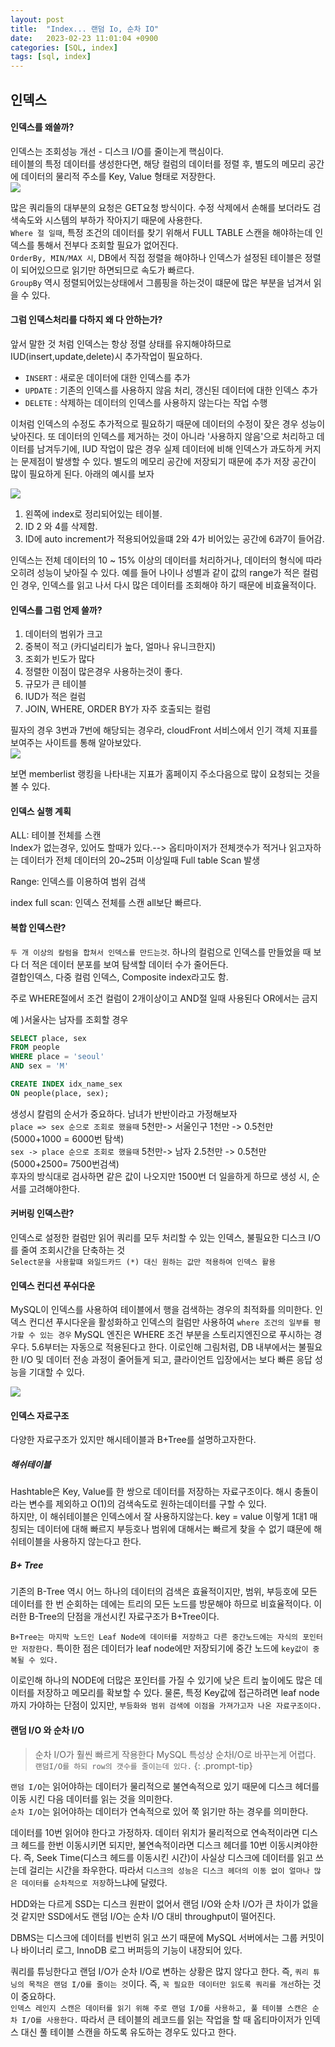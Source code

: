 ```yaml
---
layout: post
title:  "Index... 랜덤 Io, 순차 IO"
date:   2023-02-23 11:01:04 +0900
categories: [SQL, index]
tags: [sql, index]
---
```


## 인덱스

#### 인덱스를 왜쓸까?  

인덱스는 조회성능 개선 - 디스크 I/O를 줄이는게 핵심이다.  
테이블의 특정 데이터를 생성한다면, 해당 컬럼의 데이터를 정렬 후, 별도의 메모리 공간에 데이터의 물리적 주소를 Key, Value 형태로 저장한다.  
<img src="https://github.com/mskim0425/mskim0425.github.io/blob/main/images/cs/%EC%9D%B8%EB%8D%B1%EC%8A%A4%201.png?raw=true">

많은 쿼리들의 대부분의 요청은 GET요청 방식이다. 수정 삭제에서 손해를 보더라도 검색속도와 시스템의 부하가 작아지기 때문에 사용한다.  
`Where 절 일때`, 특정 조건의 데이터를 찾기 위해서 FULL TABLE 스캔을 해야하는데 인덱스를 통해서 전부다 조회할 필요가 없어진다.  
`OrderBy, MIN/MAX 시`, DB에서 직접 정렬을 해야하나 인덱스가 설정된 테이블은 정렬이 되어있으므로 읽기만 하면되므로 속도가 빠르다.  
`GroupBy` 역시 정렬되어있는상태에서 그룹핑을 하는것이 떄문에 많은 부분을 넘겨서 읽을 수 있다.   

#### 그럼 인덱스처리를 다하지 왜 다 안하는가?  

앞서 말한 것 처럼 인덱스는 항상 정렬 상태를 유지해야하므로 IUD(insert,update,delete)시 추가작업이 필요하다.  
- `INSERT` : 새로운 데이터에 대한 인덱스를 추가  
- `UPDATE` : 기존의 인덱스를 사용하지 않음 처리, 갱신된 데이터에 대한 인덱스 추가  
- `DELETE` : 삭제하는 데이터의 인덱스를 사용하지 않는다는 작업 수행  

이처럼 인덱스의 수정도 추가적으로 필요하기 때문에 데이터의 수정이 잦은 경우 성능이 낮아진다. 또 데이터의 인덱스를 제거하는 것이 아니라 '사용하지 않음'으로 처리하고 데이터를 남겨두기에, IUD 작업이 많은 경우 실제 데이터에 비해 인덱스가 과도하게 커지는 문제점이 발생할 수 있다. 별도의 메모리 공간에 저장되기 때문에 추가 저장 공간이 많이 필요하게 된다. 아래의 예시를 보자    

<img src="https://github.com/mskim0425/mskim0425.github.io/blob/main/images/cs/%EC%9D%B8%EB%8D%B1%EC%8A%A4.png?raw=true">

1. 왼쪽에 index로 정리되어있는 테이블.
2. ID 2 와 4를 삭제함.
3. ID에 auto increment가 적용되어있을떄 2와 4가 비어있는 공간에 6과7이 들어감.

인덱스는 전체 데이터의 10 ~ 15% 이상의 데이터를 처리하거나, 데이터의 형식에 따라 오히려 성능이 낮아질 수 있다. 예를 들어 나이나 성별과 같이 값의 range가 적은 컬럼인 경우, 인덱스를 읽고 나서 다시 많은 데이터를 조회해야 하기 때문에 비효율적이다.  

#### 인덱스를 그럼 언제 쓸까?  
1. 데이터의 범위가 크고
2. 중복이 적고 (카디널리티가 높다, 얼마나 유니크한지)
3. 조회가 빈도가 많다
4. 정렬한 이점이 많은경우 사용하는것이 좋다.
5. 규모가 큰 테이블
6. IUD가 적은 컬럼
7. JOIN, WHERE, ORDER BY가 자주 호출되는 컬럼  

 필자의 경우 3번과 7번에 해당되는 경우라, cloudFront 서비스에서 인기 객체 지표를 보여주는 사이트를 통해 알아보았다.    
<img src="https://github.com/mskim0425/mskim0425.github.io/blob/main/images/cs/%EC%9D%B8%EA%B8%B0%EA%B0%9D%EC%B2%B4.png?raw=true"> 

보면 memberlist 랭킹을 나타내는 지표가 홈페이지 주소다음으로 많이 요청되는 것을 볼 수 있다.  

#### 인덱스 실행 계획  
ALL: 테이블 전체를 스캔  
Index가 없는경우, 있어도 할때가 있다.--> 옵티마이저가 전체갯수가 적거나 읽고자하는 데이터가 전체 데이터의 20~25퍼 이상일때 Full table Scan 발생

Range: 인덱스를 이용하여 범위 검색

index full scan: 인덱스 전체를 스캔 all보단 빠르다.

#### 복합 인덱스란?  

`두 개 이상의 칼럼을 합쳐서 인덱스를 만드는것`. 하나의 컬럼으로 인덱스를 만들었을 때 보다 더 적은 데이터 분포를 보여 탐색할 데이터 수가 줄어든다.  
결합인덱스, 다중 컬럼 인덱스, Composite index라고도 함.    

주로 WHERE절에서 조건 컬럼이 2개이상이고 AND절 일때 사용된다 OR에서는 금지  

예 )서울사는 남자를 조회할 경우
```sql
SELECT place, sex
FROM people
WHERE place = 'seoul'
AND sex = 'M'
```

```sql
CREATE INDEX idx_name_sex
ON people(place, sex);
```
  
생성시 칼럼의 순서가 중요하다. 남녀가 반반이라고 가정해보자  
`place => sex 순으로 조회로 했을때` 5천만-> 서울인구 1천만 -> 0.5천만 (5000+1000 = 6000번 탐색)    
`sex -> place 순으로 조회로 했을때` 5천만-> 남자 2.5천만 -> 0.5천만 (5000+2500= 7500번검색)  
후자의 방식대로 검사하면 같은 값이 나오지만 1500번 더 일을하게 하므로 생성 시, 순서를 고려해야한다.  

#### 커버링 인덱스란?   

인덱스로 설정한 컬럼만 읽어 쿼리를 모두 처리할 수 있는 인덱스, 불필요한 디스크 I/O를 줄여 조회시간을 단축하는 것  
`Select문을 사용할떄 와일드카드 (*) 대신 원하는 값만 적용하여 인덱스 활용`  


#### 인덱스 컨디션 푸쉬다운    
MySQL이 인덱스를 사용하여 테이블에서 행을 검색하는 경우의 최적화를 의미한다. 인덱스 컨디션 푸시다운을 활성화하고 인덱스의 컬럼만 사용하여 `where 조건의 일부를 평가할 수 있는 경우` MySQL 엔진은 WHERE 조건 부분을 스토리지엔진으로 푸시하는 경우다. 5.6부터는 자동으로 적용된다고 한다. 이로인해 그림처럼, DB 내부에서는 불필요한 I/O 및 데이터 전송 과정이 줄어들게 되고, 클라이언트 입장에서는 보다 빠른 응답 성능을 기대할 수 있다.  

<img src="https://github.com/mskim0425/mskim0425.github.io/blob/main/images/cs/%EC%9D%B8%EB%8D%B1%EC%8A%A4%EC%BB%A8%EB%94%94%EC%85%98%ED%91%B8%EC%89%AC%EB%8B%A4%EC%9A%B4.png?raw=true">   


#### 인덱스 자료구조  
다양한 자료구조가 있지만 해시테이블과 B+Tree를 설명하고자한다.  

##### 해쉬테이블  
Hashtable은 Key, Value를 한 쌍으로 데이터를 저장하는 자료구조이다. 해시 충돌이라는 변수를 제외하고 O(1)의 검색속도로 원하는데이터를 구할 수 있다.  
하지만, 이 해쉬테이블은 인덱스에서 잘 사용하지않는다. key = value 이렇게 1대1 매칭되는 데이터에 대해 빠르지 부등호나 범위에 대해서는 빠르게 찾을 수 없기 떄문에 해쉬테이블을 사용하지 않는다고 한다.  

##### B+ Tree  
기존의 B-Tree 역시 어느 하나의 데이터의 검색은 효율적이지만, 범위, 부등호에 모든 데이터를 한 번 순회하는 데에는 트리의 모든 노드를 방문해야 하므로 비효율적이다. 이러한 B-Tree의 단점을 개선시킨 자료구조가 B+Tree이다.   

`B+Tree는 마지막 노드인 Leaf Node에 데이터를 저장하고 다른 중간노드에는 자식의 포인터만 저장한다.` 특이한 점은 데이터가 leaf node에만 저장되기에 중간 노드에 `key값이 중복될 수 있다.`

이로인해 하나의 NODE에 더많은 포인터를 가질 수 있기에 낮은 트리 높이에도 많은 데이터를 저장하고 메모리를 확보할 수 있다.  물론, 특정 Key값에 접근하려면 leaf node까지 가야하는 단점이 있지만, `부등화와 범위 검색에 이점을 가져가고자 나온 자료구조이다.`    
  

####  랜덤 I/O 와 순차 I/O

> 순차 I/O가 훨씬 빠르게 작용한다 MySQL 특성상 순차I/O로 바꾸는게 어렵다.  
>  `랜덤I/O를 하되 row의 갯수를 줄이는데 있다.`
{: .prompt-tip}


`랜덤 I/O`는 읽어야하는 데이터가 물리적으로 불연속적으로 있기 때문에 디스크 헤더를 이동 시킨 다음 데이터를 읽는 것을 의미한다.  
`순차 I/O`는 읽어야하는 데이터가 연속적으로 있어 쭉 읽기만 하는 경우를 의미한다.

데이터를 10번 읽어야 한다고 가정하자. 데이터 위치가 물리적으로 연속적이라면 디스크 헤드를 한번 이동시키면 되지만, 불연속적이라면 디스크 헤더를 10번 이동시켜야한다. 즉, Seek Time(디스크 헤드를 이동시킨 시간)이 사실상 디스크에 데이터를 읽고 쓰는데 걸리는 시간을 좌우한다. 따라서 `디스크의 성능은 디스크 헤더의 이동 없이 얼마나 많은 데이터를 순차적으로 저장`하느냐에 달렸다.   

HDD와는 다르게 SSD는 디스크 원판이 없어서 랜덤 I/O와 순차 I/O가 큰 차이가 없을 것 같지만 SSD에서도 랜덤 I/O는 순차 I/O 대비 throughput이 떨어진다.   
  
DBMS는 디스크에 데이터를 빈번히 읽고 쓰기 때문에 MySQL 서버에서는 그룹 커밋이나 바이너리 로그, InnoDB 로그 버퍼등의 기능이 내장되어 있다.   
  
쿼리를 튜닝한다고 랜덤 I/O가 순차 I/O로 변하는 상황은 많지 않다고 한다. 즉, `쿼리 튜닝의 목적은 랜덤 I/O를 줄이는 것`이다. 즉, `꼭 필요한 데이터만 읽도록 쿼리를 개선`하는 것이 중요하다.  
`인덱스 레인지 스캔은 데이터를 읽기 위해 주로 랜덤 I/O를 사용하고, 풀 테이블 스캔은 순차 I/O를 사용한다.` 따라서 큰 테이블의 레코드를 읽는 작업을 할 때 옵티마이저가 인덱스 대신 풀 테이블 스캔을 하도록 유도하는 경우도 있다고 한다.  

